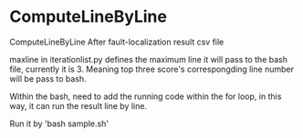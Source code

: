# ComputeLineByLine
ComputeLineByLine After fault-localization result csv file


maxline in iterationlist.py defines the maximum line it will pass to the bash file, currently it is 3. 
Meaning top three score's correspongding line number will be pass to bash.

Within the bash, need to add the running code within the for loop, in this way, it can run the result line by line.

Run it by 'bash sample.sh'
